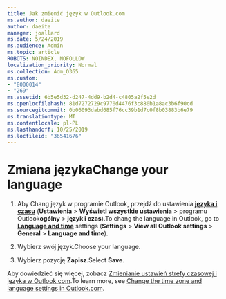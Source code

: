 ```yaml
---
title: Jak zmienić język w Outlook.com
ms.author: daeite
author: daeite
manager: joallard
ms.date: 5/24/2019
ms.audience: Admin
ms.topic: article
ROBOTS: NOINDEX, NOFOLLOW
localization_priority: Normal
ms.collection: Adm_O365
ms.custom:
- "8000014"
- "269"
ms.assetid: 6b5e5d32-d247-4dd9-b2d4-c4805a2f5e2d
ms.openlocfilehash: 81d7272729c9770d4476f3c880b1a8ac3b6f90cd
ms.sourcegitcommit: 0b06093dabd685f76cc39b1d7c0f8b03883b6e79
ms.translationtype: MT
ms.contentlocale: pl-PL
ms.lasthandoff: 10/25/2019
ms.locfileid: "36541676"
---
```

# <a name="change-your-language"></a><span data-ttu-id="bffd4-102">Zmiana języka</span><span class="sxs-lookup"><span data-stu-id="bffd4-102">Change your language</span></span>

1. <span data-ttu-id="bffd4-103">Aby Chang język w programie Outlook, przejdź do ustawienia [**języka i czasu**](https://outlook.live.com/mail/options/general/timeAndLanguage/regional) (**Ustawienia** \> **Wyświetl wszystkie ustawienia** > programu Outlook**ogólny** > **język i czas**).</span><span class="sxs-lookup"><span data-stu-id="bffd4-103">To chang the language in Outlook, go to [**Language and time**](https://outlook.live.com/mail/options/general/timeAndLanguage/regional) settings (**Settings** \> **View all Outlook settings** > **General** > **Language and time**).</span></span>

2. <span data-ttu-id="bffd4-104">Wybierz swój język.</span><span class="sxs-lookup"><span data-stu-id="bffd4-104">Choose your language.</span></span>

3. <span data-ttu-id="bffd4-105">Wybierz pozycję **Zapisz**.</span><span class="sxs-lookup"><span data-stu-id="bffd4-105">Select **Save**.</span></span>

<span data-ttu-id="bffd4-106">Aby dowiedzieć się więcej, zobacz [Zmienianie ustawień strefy czasowej i języka w Outlook.com](https://go.microsoft.com/fwlink/p/?linkid=873132).</span><span class="sxs-lookup"><span data-stu-id="bffd4-106">To learn more, see [Change the time zone and language settings in Outlook.com](https://go.microsoft.com/fwlink/p/?linkid=873132).</span></span>